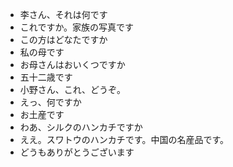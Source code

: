 * 李さん、それは何です
* これですか。家族の写真です
* この方はどなたですか
* 私の母です
* お母さんはおいくつですか
* 五十二歳です
* 小野さん、これ、どうぞ。
* えっ、何ですか
* お土産です
* わあ、シルクのハンカチですか
* ええ。スワトウのハンカチです。中国の名産品です。
* どうもありがとうございます
